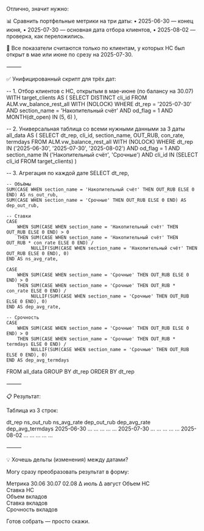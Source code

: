 Отлично, значит нужно:

📊 Сравнить портфельные метрики на три даты:
	•	2025-06-30 — конец июня,
	•	2025-07-30 — основная дата отбора клиентов,
	•	2025-08-02 — проверка, как переложились.

📌 Все показатели считаются только по клиентам, у которых НС был открыт в мае или июне по срезу на 2025-07-30.

⸻

✅ Унифицированный скрипт для трёх дат:

-- 1. Отбор клиентов с НС, открытым в мае-июне (по балансу на 30.07)
WITH target_clients AS (
    SELECT DISTINCT cli_id
    FROM ALM.vw_balance_rest_all WITH (NOLOCK)
    WHERE 
        dt_rep = '2025-07-30'
        AND section_name = 'Накопительный счёт'
        AND od_flag = 1
        AND MONTH(dt_open) IN (5, 6)
),

-- 2. Универсальная таблица со всеми нужными данными за 3 даты
all_data AS (
    SELECT 
        dt_rep,
        cli_id,
        section_name,
        OUT_RUB,
        con_rate,
        termdays
    FROM ALM.vw_balance_rest_all WITH (NOLOCK)
    WHERE 
        dt_rep IN ('2025-06-30', '2025-07-30', '2025-08-02')
        AND od_flag = 1
        AND section_name IN ('Накопительный счёт', 'Срочные')
        AND cli_id IN (SELECT cli_id FROM target_clients)
)

-- 3. Агрегация по каждой дате
SELECT 
    dt_rep,

    -- Объёмы
    SUM(CASE WHEN section_name = 'Накопительный счёт' THEN OUT_RUB ELSE 0 END) AS ns_out_rub,
    SUM(CASE WHEN section_name = 'Срочные' THEN OUT_RUB ELSE 0 END) AS dep_out_rub,

    -- Ставки
    CASE 
        WHEN SUM(CASE WHEN section_name = 'Накопительный счёт' THEN OUT_RUB ELSE 0 END) > 0
        THEN SUM(CASE WHEN section_name = 'Накопительный счёт' THEN OUT_RUB * con_rate ELSE 0 END) /
             NULLIF(SUM(CASE WHEN section_name = 'Накопительный счёт' THEN OUT_RUB ELSE 0 END), 0)
    END AS ns_avg_rate,

    CASE 
        WHEN SUM(CASE WHEN section_name = 'Срочные' THEN OUT_RUB ELSE 0 END) > 0
        THEN SUM(CASE WHEN section_name = 'Срочные' THEN OUT_RUB * con_rate ELSE 0 END) /
             NULLIF(SUM(CASE WHEN section_name = 'Срочные' THEN OUT_RUB ELSE 0 END), 0)
    END AS dep_avg_rate,

    -- Срочность
    CASE 
        WHEN SUM(CASE WHEN section_name = 'Срочные' THEN OUT_RUB ELSE 0 END) > 0
        THEN SUM(CASE WHEN section_name = 'Срочные' THEN OUT_RUB * termdays ELSE 0 END) /
             NULLIF(SUM(CASE WHEN section_name = 'Срочные' THEN OUT_RUB ELSE 0 END), 0)
    END AS dep_avg_termdays

FROM all_data
GROUP BY dt_rep
ORDER BY dt_rep


⸻

📋 Результат:

Таблица из 3 строк:

dt_rep	ns_out_rub	ns_avg_rate	dep_out_rub	dep_avg_rate	dep_avg_termdays
2025-06-30	…	…	…	…	…
2025-07-30	…	…	…	…	…
2025-08-02	…	…	…	…	…


⸻

💡 Хочешь дельты (изменения) между датами?

Могу сразу преобразовать результат в форму:

Метрика	30.06	30.07	02.08	Δ июль	Δ август
Объем НС					
Ставка НС					
Объем вкладов					
Ставка вкладов					
Срочность вкладов					

Готов собрать — просто скажи.
